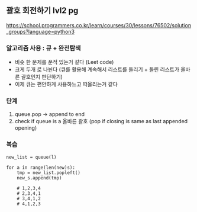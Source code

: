 ## 괄호 회전하기 lvl2 pg
https://school.programmers.co.kr/learn/courses/30/lessons/76502/solution_groups?language=python3

### 알고리즘 사용 : 큐 + 완전탐색

- 비슷 한 문제를 푼적 있는거 같다 (Leet code)
- 크게 두개 로 나뉜다 (큐를 활용해 계속해서 리스트를 돌리기 + 돌린 리스트가 올바른 괄호인지 판단하기)
- 이제 큐는 편안하게 사용하느고 떠올리는거 같다


### 단계
1. queue.pop -> append to end
2. check if queue is a 올바른 괄호 (pop if closing is same as last appended opening)


### 복습
```
new_list = queue(l)

for a in range(len(new)s):
    tmp = new_list.popleft()
    new_s.append(tmp)

    # 1,2,3,4
    # 2,3,4,1
    # 3,4,1,2
    # 4,1,2,3

```
